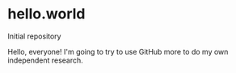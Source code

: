 # hello.world
Initial repository

Hello, everyone! I'm going to try to use GitHub more to do my own independent research.
